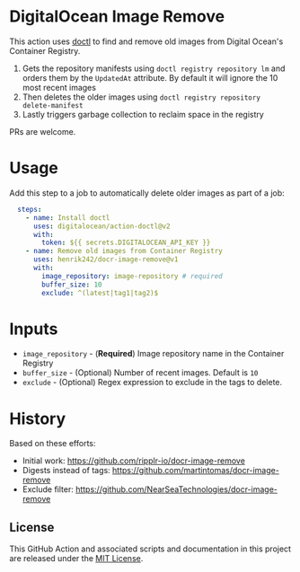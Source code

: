 # DigitalOcean Image Remove
This action uses [doctl](https://github.com/digitalocean/action-doctl) to find and remove old images from Digital Ocean's Container Registry.

1) Gets the repository manifests using `doctl registry repository lm` and orders them by the `UpdatedAt` attribute. By default it will ignore the 10 most recent images 
2) Then deletes the older images using `doctl registry repository delete-manifest`
3) Lastly triggers garbage collection to reclaim space in the registry

PRs are welcome.

# Usage
Add this step to a job to automatically delete older images as part of a job:

```yaml
  steps:
    - name: Install doctl
      uses: digitalocean/action-doctl@v2
      with:
        token: ${{ secrets.DIGITALOCEAN_API_KEY }}
    - name: Remove old images from Container Registry
      uses: henrik242/docr-image-remove@v1
      with:
        image_repository: image-repository # required
        buffer_size: 10
        exclude: ^(latest|tag1|tag2)$
```

# Inputs
- `image_repository` - (**Required**) Image repository name in the Container Registry
- `buffer_size` - (Optional) Number of recent images. Default is `10`
- `exclude` - (Optional) Regex expression to exclude in the tags to delete.

# History
Based on these efforts:

- Initial work: https://github.com/ripplr-io/docr-image-remove
- Digests instead of tags: https://github.com/martintomas/docr-image-remove
- Exclude filter: https://github.com/NearSeaTechnologies/docr-image-remove

## License

This GitHub Action and associated scripts and documentation in this project are released under the [MIT License](LICENSE).
